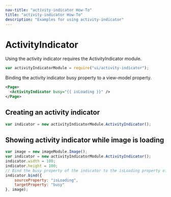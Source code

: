 ```yaml
---
nav-title: "activity-indicator How-To"
title: "activity-indicator How-To"
description: "Examples for using activity-indicator"
---
```

# ActivityIndicator
Using the activity indicator requires the ActivityIndicator module.
``` JavaScript
var activityIndicatorModule = require("ui/activity-indicator");
```
Binding the activity indicator busy property to a view-model property.
```XML
<Page>
  <ActivityIndicator busy="{{ isLoading }}" />
</Page>
```
## Creating an activity indicator
``` JavaScript
var indicator = new activityIndicatorModule.ActivityIndicator();
```
## Showing activity indicator while image is loading
``` JavaScript
var image = new imageModule.Image();
var indicator = new activityIndicatorModule.ActivityIndicator();
indicator.width = 100;
indicator.height = 100;
// Bind the busy property of the indicator to the isLoading property of the image
indicator.bind({
    sourceProperty: "isLoading",
    targetProperty: "busy"
}, image);
```

